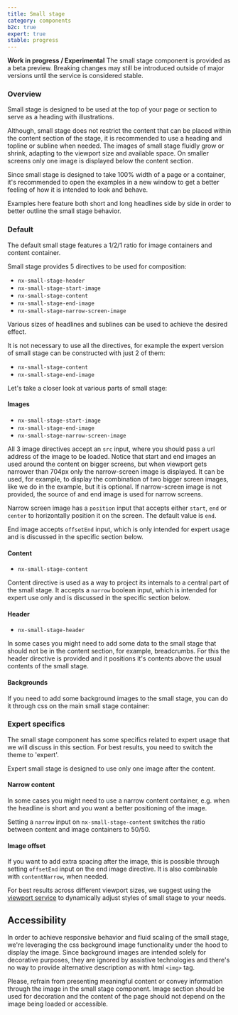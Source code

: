 ```yaml
---
title: Small stage
category: components
b2c: true
expert: true
stable: progress
---
```


<div class="docs-deprecation-warning">
<strong>Work in progress / Experimental</strong>
The small stage component is provided as a beta preview. Breaking changes may still be introduced outside of major versions until the service is
considered stable.
</div>

### Overview

Small stage is designed to be used at the top of your page or section to serve as a heading with illustrations.

Although, small stage does not restrict the content that can be placed within the content section of the stage, it is recommended to use a heading and topline or subline when needed.
The images of small stage fluidly grow or shrink, adapting to the viewport size and available space.
On smaller screens only one image is displayed below the content section.

Since small stage is designed to take 100% width of a page or a container, it's recommended to open the examples in a new window to get a better feeling of how it is intended to look and behave.

Examples here feature both short and long headlines side by side in order to better outline the small stage behavior.

### Default

The default small stage features a 1/2/1 ratio for image containers and content container.

Small stage provides 5 directives to be used for composition: 

- `nx-small-stage-header`
- `nx-small-stage-start-image`
- `nx-small-stage-content`
- `nx-small-stage-end-image`
- `nx-small-stage-narrow-screen-image`

<!-- example(small-stage-default)-->

Various sizes of headlines and sublines can be used to achieve the desired effect.

<!-- example(small-stage-content-variation)-->

It is not necessary to use all the directives, for example the expert version of small stage can be constructed with just 2 of them:

- `nx-small-stage-content`
- `nx-small-stage-end-image`

Let's take a closer look at various parts of small stage:

#### Images
- `nx-small-stage-start-image`
- `nx-small-stage-end-image`
- `nx-small-stage-narrow-screen-image`


All 3 image directives accept an `src` input, where you should pass a url address of the image to be loaded.
Notice that start and end images an used around the content on bigger screens, but when viewport gets narrower than 704px only the narrow-screen image is displayed.
It can be used, for example, to display the combination of two bigger screen images, like we do in the example, but it is optional.
If narrow-screen image is not provided, the source of and end image is used for narrow screens.

Narrow screen image has a `position` input that accepts either `start`, `end` or `center` to horizontally position it on the screen. The default value is `end`.

End image accepts `offsetEnd` input, which is only intended for expert usage and is discussed in the specific section below.

#### Content
- `nx-small-stage-content`

Content directive is used as a way to project its internals to a central part of the small stage.
It accepts a `narrow` boolean input, which is intended for expert use only and is discussed in the specific section below.

#### Header
- `nx-small-stage-header`

In some cases you might need to add some data to the small stage that should not be in the content section, for example, breadcrumbs.
For this the header directive is provided and it positions it's contents above the usual contents of the small stage.

<!-- example(small-stage-w-header)-->

<div class="docs-private">

#### Backgrounds

If you need to add some background images to the small stage, you can do it through css on the main small stage container:

<!-- example(small-stage-w-bg)-->

</div>

<div class="docs-expert-container">

### Expert specifics

The small stage component has some specifics related to expert usage that we will discuss in this section. For best results, you need to switch the theme to 'expert'.

Expert small stage is designed to use only one image after the content.

<!-- example(small-stage-expert-default)-->

#### Narrow content

In some cases you might need to use a narrow content container, e.g. when the headline is short and you want a better positioning of the image.

Setting a `narrow` input on `nx-small-stage-content` switches the ratio between content and image containers to 50/50.

<!-- example(small-stage-expert-content-narrow)-->

#### Image offset

If you want to add extra spacing after the image, this is possible through setting `offsetEnd` input on the end image directive. It is also combinable with `contentNarrow`, when needed.

<!-- example(small-stage-expert-image-offset)-->

For best results across different viewport sizes, we suggest using the [viewport service](./documentation/layout/overview#basic-viewport-subscription) to dynamically adjust styles of small stage to your needs.

</div>

## Accessibility

In order to achieve responsive behavior and fluid scaling of the small stage, we're leveraging the css background image functionality under the hood to display the image.
Since background images are intended solely for decorative purposes, they are ignored by assistive technologies and there's no way to provide alternative description as with html `<img>` tag.

Please, refrain from presenting meaningful content or convey information through the image in the small stage component. Image section should be used for decoration and the content of the page should not depend on the image being loaded or accessible.

